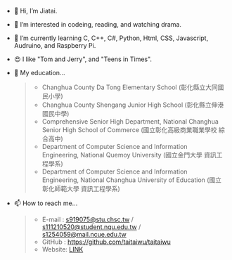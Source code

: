 - 👋 Hi, I’m Jiatai.
- 👀 I’m interested in codeing, reading, and watching drama.
- 🌱 I’m currently learning C, C++, C#, Python, Html, CSS, Javascript, Audruino, and Raspberry Pi.
- 😍 I like "Tom and Jerry", and  "Teens in Times".
- 🏫 My education...
  > - Changhua County Da Tong Elementary School (彰化縣立大同國民小學)
  > - Changhua County Shengang Junior High School (彰化縣立伸港國民中學)
  > - Comprehensive Senior High Department, National Changhua Senior High School of Commerce (國立彰化高級商業職業學校 綜合高中)
  > - Department of Computer Science and Information Engineering, National Quemoy University (國立金門大學 資訊工程學系)
  > - Department of Computer Science and Information Engineering, National Changhua University of Education (國立彰化師範大學 資訊工程學系)

- 📫 How to reach me...
  > - E-mail : s919075@stu.chsc.tw / s111210520@student.nqu.edu.tw / s1254059@mail.ncue.edu.tw<br>
  > - GitHub : https://github.com/taitaiwu/taitaiwu
  > - Website: [LINK](https://taitaiwu.github.io/taitaiwu/)


